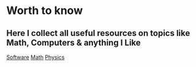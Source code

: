 # Worth to know

## Here I collect all useful resources on topics like Math, Computers & anything I Like


[Software](/Softawre%20Development/Software.md)
[Math](/Scince/Math.md)
[Physics](/Scince/Physics.md)


